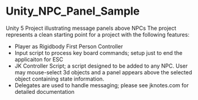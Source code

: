 # Unity_NPC_Panel_Sample
Unity 5 Project illustrating message panels above NPCs
The project represents a clean starting point for a project with the following features:
- Player as Rigidbody First Person Controller
- Input script to process key board commands; setup just to end the applicaiton for ESC
- JK Controller Script; a script designed to be added to any NPC.   User may mouse-select 3d objects and a panel appears above the selected object containing state information. 
- Delegates are used to handle messaging; please see jknotes.com for detailed documentation
